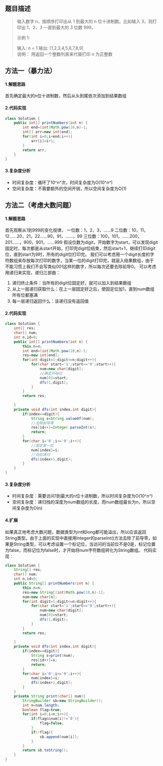## 题目描述

> 输入数字 n，按顺序打印出从 1 到最大的 n 位十进制数。比如输入 3，则打印出 1、2、3 一直到最大的 3 位数 999。
>
> 示例 1:
>
> 输入: n = 1 
> 输出: [1,2,3,4,5,6,7,8,9]  
> 说明： 用返回一个整数列表来代替打印 n 为正整数

## 方法一（暴力法）
#### 1.解题思路
首先确定最大的n位十进制数，然后从头到尾依次添加到结果数组
#### 2.代码实现

```java
class Solution {
    public int[] printNumbers(int n) {
        int end=(int)Math.pow(10,n)-1;
        int[] arr=new int[end];
        for(int i=0;i<end;i++){
            arr[i]=i+1;
        }
        return arr;
    }
}
```
#### 3.复杂度分析

 - 时间复杂度：循环了10^n^次，时间复杂度为O(10^n^)
 - 空间复杂度：不需要额外的空间开销，所以空间复杂度为O(1)

## 方法二（考虑大数问题）
#### 1.解题思路
首先观察从1到999的变化规律，
一位数：1，2，3，……9
二位数：10，11，12……20，21，22……90，91，……，99
三位数：100，101，……200，201……，900，901，……999
假设位数为digit，开始数字为start，可以发现digit固定时，每次都是从start开始，打印完digit位结束，然后start+1，继续打印digit位，直到start为9时，所有的digit位打印完。
我们可以考虑用一个digit长度的字符数组来存放每次打印的数字，当某一位的digit打印完，就装入结果数组，由于不能习惯上我们不会写类似001这样的数字，所以每次还要去除前导0。
可以考虑用递归来实现，递归三部曲：
  1. 递归终止条件：当所有的digit位固定好，就可以加入到结果数组
  2. 从上一层递归获取什么：在上一层固定好之后，使固定位加1，直到num数组所有位都塞满
  3. 每一层递归返回什么：该递归没有返回值

#### 2.代码实现

```java
class Solution {
    int[] res;   
    char[] num;
    int n,id=0;
    public int[] printNumbers(int n) {
        this.n=n;
        int end=(int)Math.pow(10,n)-1;
        res=new int[end];
        for(int digit=1;digit<=n;digit++){
            for(char start='1';start<='9';start++){
                num=new char[digit];
                //确定开始位
                num[0]=start;
                dfs(1,digit);
            }
        }
        return res;
        
    }
    private void dfs(int index,int digit){
        if(index==digit){
            String s=String.valueOf(num);
            //去除前导零
            res[id++]=Integer.parseInt(s);
            return;
        }
        for(char i='0';i<='9';i++){
            //固定某一位
            num[index]=i;
            //向后递归
            dfs(index+1,digit);
        }       
    }
}
```
#### 3.复杂度分析

 - 时间复杂度：需要访问1到最大的n位十进制数，所以时间复杂度为O(10^n^)
 - 空间复杂度：递归栈的深度为num数组的长度，而num数组最长为n，所以空间复杂度为O(n)

#### 4.扩展
如果真正地考虑大数问题，数据类型为int和long都可能溢出，所以应该返回String类型。由于上面的实现中直接用Integer的parseInt()方法去除了前导零，如果是String类型，可以考虑设置一个标记位，当访问的当前位不是0是，标记位置为false，而标记位为false时，才开始将num字符数组转化为String数组。
代码实现：

```java
class Solution {
	String[] res;
    char[] num;
    int n,id=0;
	public String[] printNumbers(int n) {
        this.n=n;
        res=new String[(int)Math.pow(10,n)-1];
        num=new char[n];
        for(int digit=1;digit<=n;digit++){
            for(char start='1';start<='9';start++){
                num=new char[digit];
                num[0]=start;
                dfs(1,digit);
            }
        }
        return res;
	
    }
    private void dfs(int index,int digit){
        if(index==digit){
            String s=print(num);
            res[id++]=s;
            return;
        }
        for(char i='0';i<='9';i++){
            num[index]=i;
            dfs(index+1,digit);
        }
    }
    private String print(char[] num){
        StringBuilder sb=new StringBuilder();
        int n=num.length;
        boolean flag=true;
        for(int i=0;i<n;i++){
            if(flag&&num[i]!='0'){
                flag=false;
            }
            if(!flag){
                sb.append(num[i]);
            }
        }
        return sb.toString();
    }
}
```

